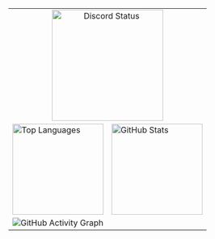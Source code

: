 <table border="0" cellpadding="0" cellspacing="0">
  <tr>
    <td colspan="6" align="center"><img height="220em" src="https://lanyard.cnrad.dev/api/527147599942385674?bg=0&showDisplayName=true&hideBadges=true" alt="Discord Status" /></td>
  </tr>
  <tr>
    <td colspan="3" valign="top"><img height="180em" src="https://github-readme-stats.keksi.dev/api/top-langs/?username=keksiqc&layout=compact&theme=rose_pine&hide_border=true&title_color=c4a7e7&text_color=e0def4&bg_color=00000000" alt="Top Languages"/></td>
    <td colspan="3" valign="top"><img height="180em" src="https://github-readme-stats.keksi.dev/api?username=keksiqc&show_icons=true&theme=rose_pine&hide_border=true&title_color=c4a7e7&text_color=e0def4&icon_color=9ccfd8&bg_color=00000000" alt="GitHub Stats"/></td>
  </tr>
  <tr>
    <td colspan="6">
      <img src="https://github-readme-activity-graph.vercel.app/graph?username=keksiqc&theme=minimal&hide_border=true&color=c4a7e7&line=9ccfd8&point=31748f&bg_color=ffffff00" alt="GitHub Activity Graph" style="border-radius: 2px;" />
    </td>
  </tr>
</table>
